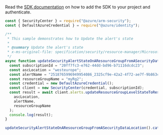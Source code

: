 Read the [SDK documentation](https://github.com/Azure/azure-sdk-for-js/blob/%40azure%2Farm-security_5.0.0/sdk/security/arm-security/README.md) on how to add the SDK to your project and authenticate.

```javascript
const { SecurityCenter } = require("@azure/arm-security");
const { DefaultAzureCredential } = require("@azure/identity");

/**
 * This sample demonstrates how to Update the alert's state
 *
 * @summary Update the alert's state
 * x-ms-original-file: specification/security/resource-manager/Microsoft.Security/stable/2021-11-01/examples/Alerts/UpdateAlertResourceGroupLocation_resolve_example.json
 */
async function updateSecurityAlertStateOnAResourceGroupFromASecurityDataLocation() {
  const subscriptionId = "20ff7fc3-e762-44dd-bd96-b71116dcdc23";
  const ascLocation = "westeurope";
  const alertName = "2518765996949954086_2325cf9e-42a2-4f72-ae7f-9b863cba2d22";
  const resourceGroupName = "myRg2";
  const credential = new DefaultAzureCredential();
  const client = new SecurityCenter(credential, subscriptionId);
  const result = await client.alerts.updateResourceGroupLevelStateToResolve(
    ascLocation,
    alertName,
    resourceGroupName
  );
  console.log(result);
}

updateSecurityAlertStateOnAResourceGroupFromASecurityDataLocation().catch(console.error);
```
